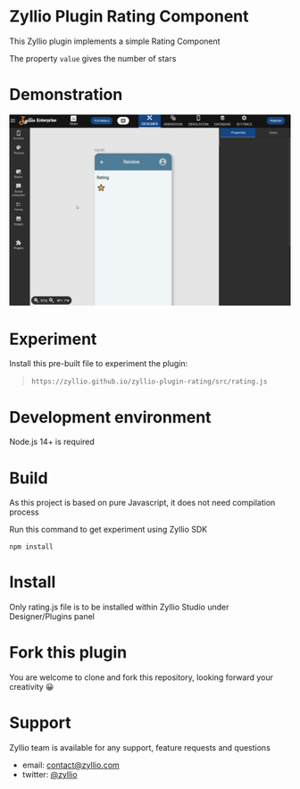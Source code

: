 # Zyllio Plugin Rating Component

This Zyllio plugin implements a simple Rating Component

The property `value` gives the number of stars

# Demonstration

<img src="./snapshots/demo.gif">

# Experiment

Install this pre-built file to experiment the plugin:
> `https://zyllio.github.io/zyllio-plugin-rating/src/rating.js`

# Development environment

Node.js 14+ is required

# Build

As this project is based on pure Javascript, it does not need compilation process

Run this command to get experiment using Zyllio SDK 

```shell
npm install
```

# Install

Only rating.js file is to be installed within Zyllio Studio under Designer/Plugins panel

# Fork this plugin

You are welcome to clone and fork this repository, looking forward your creativity 😀

# Support

Zyllio team is available for any support, feature requests and questions

- email: contact@zyllio.com
- twitter: [@zyllio](https://twitter.com/zyllio) 
